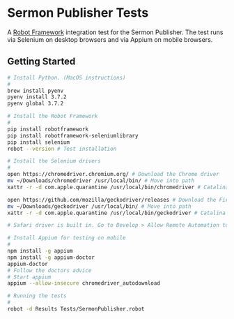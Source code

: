 # Sermon Publisher Tests

A [Robot Framework](https://robotframework.org/) integration test for the Sermon Publisher. The test runs via Selenium on desktop browsers and via Appium on mobile browsers.

## Getting Started

```sh
# Install Python. (MacOS instructions)
#
brew install pyenv
pyenv install 3.7.2
pyenv global 3.7.2

# Install the Robot Framework
#
pip install robotframework
pip install robotframework-seleniumlibrary
pip install selenium
robot --version # Test installation

# Install the Selenium drivers
#
open https://chromedriver.chromium.org/ # Download the Chrome driver
mv ~/Downloads/chromedriver /usr/local/bin/ # Move into path
xattr -r -d com.apple.quarantine /usr/local/bin/chromedriver # Catalina issue workaround

open https://github.com/mozilla/geckodriver/releases # Download the Firefox driver
mv ~/Downloads/geckodriver /usr/local/bin/ # Move into path
xattr -r -d com.apple.quarantine /usr/local/bin/geckodriver # Catalina issue workaround

# Safari driver is built in. Go to Develop > Allow Remote Automation to enable

# Install Appium for testing on mobile
#
npm install -g appium
npm install -g appium-doctor
appium-doctor
# Follow the doctors advice
# Start appium
appium --allow-insecure chromedriver_autodownload

# Running the tests
#
robot -d Results Tests/SermonPublisher.robot
```
